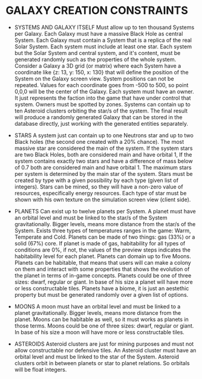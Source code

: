 # GALAXY CREATION CONSTRAINTS

- SYSTEMS AND GALAXY ITSELF
  Must allow up to ten thousand Systems per Galaxy.
  Each Galaxy must have a massive Black Hole as central System.
  Each Galaxy must contain a System that is a replica of the real Solar System.
  Each system must include at least one star.
  Each system but the Solar System and central system, and it's content, must be generated randomly such as the properties of the whole system.
  Consider a Galaxy a 3D grid (or matrix) where each System have a coordinate like {z: 13, y: 150, x: 130} that will define the position of the System on the Galaxy screen view.
  System positions can not be repeated.
  Values for each coordinate goes from -500 to 500, so point 0,0,0 will be the center of the Galaxy.
  Each system must have an owner. It just represents the faction into the game that have under control that system. Owners must be spotted by zones.
  Systems can contain up to ten Asteroid clusters orbiting the star/s of the system.
  The final result will produce a randomly generated Galaxy that can be stored in the database directly, just working with the generated entities separately.

- STARS
  A system just can contain up to one Neutrons star and up to two Black holes (the second one created with a 20% chance).
  The most massive star are considered the main of the system. If the system stars are two Black Holes, both are considered main and have orbital 1,
  If the system contains exactly two stars and have a difference of mass below of 0.7 both are considered main and have orbital 1.
  The maximum stars per system is determined by the main star of the system.
  Stars must be created by type with a given possibility by each type (given list of integers).
  Stars can be mined, so they will have a non-zero value of resources, especifically energy resources.
  Each type of star must be shown with his own texture on the simulation screen view (client side).

- PLANETS
  Can exist up to twelve planets per System.
  A planet must have an orbital level and must be linked to the star/s of the System gravitationally. Bigger levels, means more distance from the star/s of the System.
  Exists three types of temperatures ranges in the game: Warm, Temperate and Cold.
  Planets can be made of two things: gas (33%) or a solid (67%) core. If planet is made of gas, habitability for all types of conditions are 0%, if not, the values of the preview steps indicates the habitability level for each planet.
  Planets can domain up to five Moons.
  Planets can be habitable, that means that users will can make a colony on them and interact with some properties that shows the evolution of the planet in terms of in-game concepts.
  Planets could be one of three sizes: dwarf, regular or giant. In base of his size a planet will have more or less constructable tiles.
  Planets have a biome, it is just an aestethic property but must be generated randomly over a given list of options.

- MOONS
  A moon must have an orbital level and must be linked to a planet gravitationally. Bigger levels, means more distance from the planet.
  Moons can be habitable as well, so it must works as planets in those terms.
  Moons could be one of three sizes: dwarf, regular or giant. In base of his size a moon will have more or less constructable tiles.

- ASTEROIDS
  Asteroid clusters are just for mining purposes and must not allow constructable nor defensive tiles.
  An Asteroid cluster must have an orbital level and must be linked to the star of the System.
  Asteroid clusters orbit in between planets or star to planet relations. So orbitals will be float integers.
